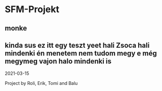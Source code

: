 # SFM-Projekt
## monke
kinda sus
ez itt egy teszt
yeet
hali Zsoca
hali mindenki én menetem
nem tudom megy e még  
megymeg vajon halo mindenki is  
-----------------------------------------------------------------

2021-03-15

Project by Roli, Erik, Tomi and Balu
